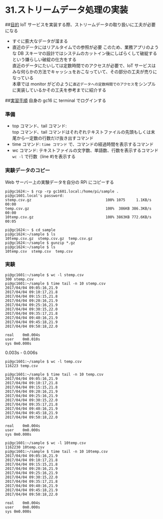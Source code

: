 # 31.ストリームデータ処理の実装

##<u>目的</u>
IoT サービスを実装する際、ストリームデータの取り扱いに工夫が必要になる
  - すぐに膨大なデータが溜まる
  - 直近のデータにはリアルタイムでの参照が必要
このため、業務アプリのような DB スキーマの設計ではシステムのカットイン後にしばらくして破綻するという嫌らしい破綻の仕方をする  
直近のデータにたいしては定数時間でのアクセスが必要で、IoT サービスはみな何らかの方法でキャッシュをおこなっていて、その部分の工夫が売りになっている  
本章では monitor がどのように`直近データへの定数時間でのアクセス`をシンプルに実装しているかその工夫を参考までに紹介する

##<u>実習手順</u>
自身の gc16 に terminal でログインする

### 準備
  - top コマンド、tail コマンド:  
  top コマンド、tail コマンドはそれぞれテキストファイルの先頭もしくは末尾から一定数の行数だけ抜き出すコマンド
  - time コマンド:
  `time コマンド` で、コマンドの経過時間を表示するコマンド
  - wc コマンド:
  テキストファイルの文字数、単語数、行数を表示するコマンド  
  `wc -l` で行数（line #)を表示する

### 実験データのコピー
Web サーバー上の実験データを自分の RPi にコピーする
```
pi@gc1624:~ $ rcp -rp gc1601.local:/home/pi/sample .
pi@gc1601.local's password:
stemp.csv.gz                                  100% 1075     1.1KB/s   00:00    
temp.csv.gz                                   100%  386KB 386.3KB/s   00:00    
10temp.csv.gz                                 100% 3863KB 772.6KB/s   00:05    
```

```
pi@gc1624:~ $ cd sample
pi@gc1624:~/sample $ ls
10temp.csv.gz  stemp.csv.gz  temp.csv.gz
pi@gc1624:~/sample $ gunzip *.gz
pi@gc1624:~/sample $ ls
10temp.csv  stemp.csv  temp.csv
```

### 実験


```
pi@gc1601:~/sample $ wc -l stemp.csv
300 stemp.csv
pi@gc1601:~/sample $ time tail -n 10 stemp.csv
2017/04/04 09:05:16,21.9
2017/04/04 09:10:17,21.8
2017/04/04 09:15:15,21.8
2017/04/04 09:20:16,21.9
2017/04/04 09:25:16,21.9
2017/04/04 09:30:15,22.0
2017/04/04 09:35:17,21.8
2017/04/04 09:40:16,21.9
2017/04/04 09:45:18,21.9
2017/04/04 09:50:18,22.0

real	0m0.004s
user	0m0.010s
sys	0m0.000s
```

0.003s - 0.006s

```
pi@gc1601:~/sample $ wc -l temp.csv
116223 temp.csv

pi@gc1601:~/sample $ time tail -n 10 temp.csv
2017/04/04 09:05:16,21.9
2017/04/04 09:10:17,21.8
2017/04/04 09:15:15,21.8
2017/04/04 09:20:16,21.9
2017/04/04 09:25:16,21.9
2017/04/04 09:30:15,22.0
2017/04/04 09:35:17,21.8
2017/04/04 09:40:16,21.9
2017/04/04 09:45:18,21.9
2017/04/04 09:50:18,22.0

real	0m0.004s
user	0m0.000s
sys	0m0.000s
```

```
pi@gc1601:~/sample $ wc -l 10temp.csv
1162230 10temp.csv
pi@gc1601:~/sample $ time tail -n 10 10temp.csv
2017/04/04 09:05:16,21.9
2017/04/04 09:10:17,21.8
2017/04/04 09:15:15,21.8
2017/04/04 09:20:16,21.9
2017/04/04 09:25:16,21.9
2017/04/04 09:30:15,22.0
2017/04/04 09:35:17,21.8
2017/04/04 09:40:16,21.9
2017/04/04 09:45:18,21.9
2017/04/04 09:50:18,22.0

real	0m0.004s
user	0m0.000s
sys	0m0.000s
```
